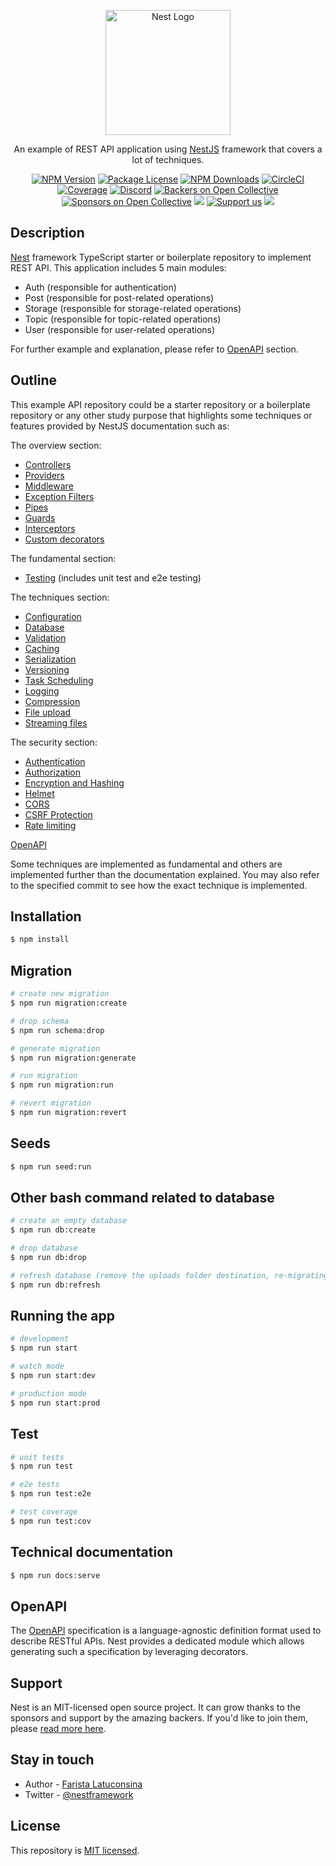 <p align="center">
  <a href="http://nestjs.com/" target="blank"><img src="https://nestjs.com/img/logo-small.svg" width="200" alt="Nest Logo" /></a>
</p>

[circleci-image]: https://img.shields.io/circleci/build/github/nestjs/nest/master?token=abc123def456
[circleci-url]: https://circleci.com/gh/nestjs/nest

  <p align="center">An example of REST API application using <a href="https://nestjs.com/" target="_blank">NestJS</a> framework that covers a lot of techniques.</p>
    <p align="center">
<a href="https://www.npmjs.com/~nestjscore" target="_blank"><img src="https://img.shields.io/npm/v/@nestjs/core.svg" alt="NPM Version" /></a>
<a href="https://www.npmjs.com/~nestjscore" target="_blank"><img src="https://img.shields.io/npm/l/@nestjs/core.svg" alt="Package License" /></a>
<a href="https://www.npmjs.com/~nestjscore" target="_blank"><img src="https://img.shields.io/npm/dm/@nestjs/common.svg" alt="NPM Downloads" /></a>
<a href="https://circleci.com/gh/nestjs/nest" target="_blank"><img src="https://img.shields.io/circleci/build/github/nestjs/nest/master" alt="CircleCI" /></a>
<a href="https://coveralls.io/github/nestjs/nest?branch=master" target="_blank"><img src="https://coveralls.io/repos/github/nestjs/nest/badge.svg?branch=master#9" alt="Coverage" /></a>
<a href="https://discord.gg/G7Qnnhy" target="_blank"><img src="https://img.shields.io/badge/discord-online-brightgreen.svg" alt="Discord"/></a>
<a href="https://opencollective.com/nest#backer" target="_blank"><img src="https://opencollective.com/nest/backers/badge.svg" alt="Backers on Open Collective" /></a>
<a href="https://opencollective.com/nest#sponsor" target="_blank"><img src="https://opencollective.com/nest/sponsors/badge.svg" alt="Sponsors on Open Collective" /></a>
  <a href="https://paypal.me/kamilmysliwiec" target="_blank"><img src="https://img.shields.io/badge/Donate-PayPal-ff3f59.svg"/></a>
    <a href="https://opencollective.com/nest#sponsor"  target="_blank"><img src="https://img.shields.io/badge/Support%20us-Open%20Collective-41B883.svg" alt="Support us"></a>
  <a href="https://twitter.com/nestframework" target="_blank"><img src="https://img.shields.io/twitter/follow/nestframework.svg?style=social&label=Follow"></a>
</p>
  <!--[![Backers on Open Collective](https://opencollective.com/nest/backers/badge.svg)](https://opencollective.com/nest#backer)
  [![Sponsors on Open Collective](https://opencollective.com/nest/sponsors/badge.svg)](https://opencollective.com/nest#sponsor)-->

## Description

[Nest](https://github.com/nestjs/nest) framework TypeScript starter or boilerplate repository to implement REST API. This application includes 5 main modules:
- Auth (responsible for authentication)
- Post (responsible for post-related operations)
- Storage (responsible for storage-related operations)
- Topic (responsible for topic-related operations)
- User (responsible for user-related operations)

For further example and explanation, please refer to [OpenAPI](#openapi) section.


## Outline
This example API repository could be a starter repository or a boilerplate repository or any other study purpose that highlights some techniques or features provided by NestJS documentation such as:

The overview section:
- [Controllers](https://docs.nestjs.com/controllers)
- [Providers](https://docs.nestjs.com/providers)
- [Middleware](https://docs.nestjs.com/middleware)
- [Exception Filters](https://docs.nestjs.com/exception-filters)
- [Pipes](https://docs.nestjs.com/pipes)
- [Guards](https://docs.nestjs.com/guards)
- [Interceptors](https://docs.nestjs.com/interceptors)
- [Custom decorators](https://docs.nestjs.com/custom-decorators)

The fundamental section:
- [Testing](https://docs.nestjs.com/fundamentals/testing) (includes unit test and e2e testing)

The techniques section:
- [Configuration](https://docs.nestjs.com/techniques/configuration)
- [Database](https://docs.nestjs.com/techniques/database)
- [Validation](https://docs.nestjs.com/techniques/validation)
- [Caching](https://docs.nestjs.com/techniques/caching)
- [Serialization](https://docs.nestjs.com/techniques/serialization)
- [Versioning](https://docs.nestjs.com/techniques/versioning)
- [Task Scheduling](https://docs.nestjs.com/techniques/task-scheduling)
- [Logging](https://docs.nestjs.com/techniques/logger)
- [Compression](https://docs.nestjs.com/techniques/compression)
- [File upload](https://docs.nestjs.com/techniques/file-upload)
- [Streaming files](https://docs.nestjs.com/techniques/streaming-files)

The security section:
- [Authentication](https://docs.nestjs.com/security/authentication)
- [Authorization](https://docs.nestjs.com/security/authorization)
- [Encryption and Hashing](https://docs.nestjs.com/security/encryption-and-hashing)
- [Helmet](https://docs.nestjs.com/security/helmet)
- [CORS](https://docs.nestjs.com/security/cors)
- [CSRF Protection](https://docs.nestjs.com/security/csrf)
- [Rate limiting](https://docs.nestjs.com/security/rate-limiting)

[OpenAPI](https://docs.nestjs.com/openapi/introduction)

Some techniques are implemented as fundamental and others are implemented further than the documentation explained. You may also refer to the specified commit to see how the exact technique is implemented.

## Installation

```bash
$ npm install
```

## Migration

```bash
# create new migration
$ npm run migration:create

# drop schema
$ npm run schema:drop

# generate migration
$ npm run migration:generate

# run migration
$ npm run migration:run

# revert migration
$ npm run migration:revert
```

## Seeds

```bash
$ npm run seed:run
```

## Other bash command related to database

```bash
# create an empty database
$ npm run db:create

# drop database
$ npm run db:drop

# refresh database (remove the uploads folder destination, re-migrating & re-seeding)
$ npm run db:refresh
```

## Running the app

```bash
# development
$ npm run start

# watch mode
$ npm run start:dev

# production mode
$ npm run start:prod
```

## Test

```bash
# unit tests
$ npm run test

# e2e tests
$ npm run test:e2e

# test coverage
$ npm run test:cov
```

## Technical documentation

```bash
$ npm run docs:serve
```

## OpenAPI
The [OpenAPI](https://swagger.io/specification/) specification is a language-agnostic definition format used to describe RESTful APIs. Nest provides a dedicated module which allows generating such a specification by leveraging decorators.



## Support

Nest is an MIT-licensed open source project. It can grow thanks to the sponsors and support by the amazing backers. If you'd like to join them, please [read more here](https://docs.nestjs.com/support).

## Stay in touch

- Author - [Farista Latuconsina](https://github.com/latuconsinafr)
- Twitter - [@nestframework](https://twitter.com/latuconsinafr)

## License

This repository is [MIT licensed](LICENSE).
